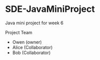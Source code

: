 # SDE-JavaMiniProject
Java mini project for week 6

Project Team
* Owen (owner)
* Alice (Collaborator)
* Bob (Collaborator)
